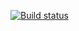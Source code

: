 [![Build status](https://ci.appveyor.com/api/projects/status/1q5pvt7c4trkbggj?svg=true)](https://ci.appveyor.com/project/aleks903/ajs7-hw-4-2)